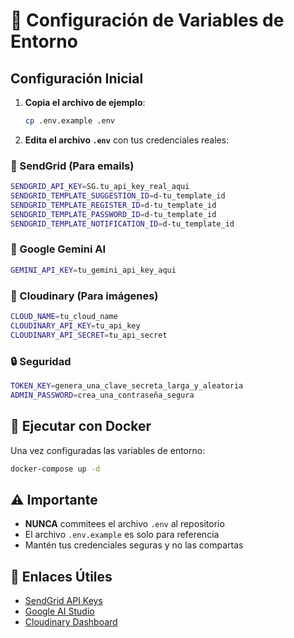 # 🔐 Configuración de Variables de Entorno

## Configuración Inicial

1. **Copia el archivo de ejemplo**:
   ```bash
   cp .env.example .env
   ```

2. **Edita el archivo `.env`** con tus credenciales reales:

### 📧 SendGrid (Para emails)
```bash
SENDGRID_API_KEY=SG.tu_api_key_real_aqui
SENDGRID_TEMPLATE_SUGGESTION_ID=d-tu_template_id
SENDGRID_TEMPLATE_REGISTER_ID=d-tu_template_id
SENDGRID_TEMPLATE_PASSWORD_ID=d-tu_template_id
SENDGRID_TEMPLATE_NOTIFICATION_ID=d-tu_template_id
```

### 🤖 Google Gemini AI
```bash
GEMINI_API_KEY=tu_gemini_api_key_aqui
```

### 📸 Cloudinary (Para imágenes)
```bash
CLOUD_NAME=tu_cloud_name
CLOUDINARY_API_KEY=tu_api_key
CLOUDINARY_API_SECRET=tu_api_secret
```

### 🔒 Seguridad
```bash
TOKEN_KEY=genera_una_clave_secreta_larga_y_aleatoria
ADMIN_PASSWORD=crea_una_contraseña_segura
```

## 🚀 Ejecutar con Docker

Una vez configuradas las variables de entorno:

```bash
docker-compose up -d
```

## ⚠️ Importante

- **NUNCA** commitees el archivo `.env` al repositorio
- El archivo `.env.example` es solo para referencia
- Mantén tus credenciales seguras y no las compartas

## 🔗 Enlaces Útiles

- [SendGrid API Keys](https://app.sendgrid.com/settings/api_keys)
- [Google AI Studio](https://makersuite.google.com/app/apikey)
- [Cloudinary Dashboard](https://cloudinary.com/console)

